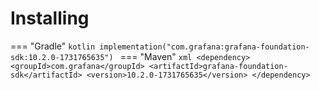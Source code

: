 # Installing

=== "Gradle"
    ```kotlin
    implementation("com.grafana:grafana-foundation-sdk:10.2.0-1731765635")
    ```
=== "Maven"
    ```xml
    <dependency>
        <groupId>com.grafana</groupId>
        <artifactId>grafana-foundation-sdk</artifactId>
        <version>10.2.0-1731765635</version>
    </dependency>
    ```
